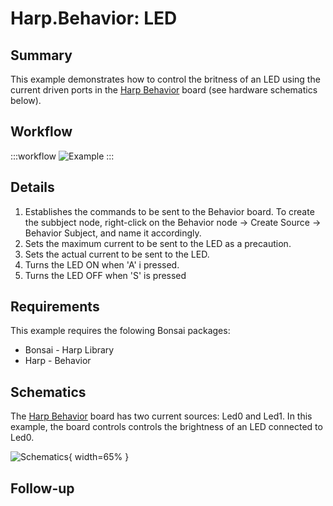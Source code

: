 # Harp.Behavior: LED

## Summary
This example demonstrates how to control the britness of an LED using the current driven ports in the [Harp Behavior](https://harp-tech.org/api/Harp.Behavior.html) board (see hardware schematics below). 


## Workflow
:::workflow
![Example](~/workflows/HarpExamples/BehaviorBoard/LED/LED.bonsai)
:::


## Details
1. Establishes the commands to be sent to the Behavior board. To create the subbject node, right-click on the Behavior node -> Create Source -> Behavior Subject, and name it accordingly. 
2. Sets the maximum current to be sent to the LED as a precaution.
3. Sets the actual current to be sent to the LED.
4. Turns the LED ON when 'A' i pressed.
5. Turns the LED OFF when 'S' is pressed

## Requirements
This example requires the folowing Bonsai packages:
- Bonsai - Harp Library
- Harp - Behavior


## Schematics
The [Harp Behavior](https://harp-tech.org/api/Harp.Behavior.html) board has two current sources: Led0 and Led1. In this example, the board controls controls the brightness of an LED connected to Led0.

![Schematics](./LED.png){ width=65% }

## Follow-up





